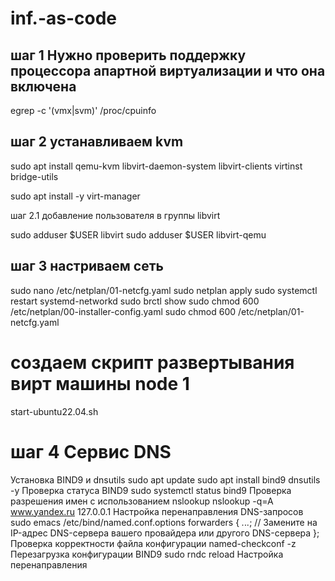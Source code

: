 # inf.-as-code
## шаг 1 Нужно проверить поддержку процессора апартной виртуализации и что она включена

egrep -c '(vmx|svm)' /proc/cpuinfo

## шаг 2 устанавливаем kvm

sudo apt install qemu-kvm libvirt-daemon-system libvirt-clients virtinst bridge-utils

sudo apt install -y virt-manager

   шаг 2.1 добавление пользователя в группы libvirt

sudo adduser $USER libvirt
sudo adduser $USER libvirt-qemu

## шаг 3 настриваем сеть

sudo nano /etc/netplan/01-netcfg.yaml
sudo netplan apply
sudo systemctl restart systemd-networkd
sudo brctl show
sudo chmod 600 /etc/netplan/00-installer-config.yaml
sudo chmod 600 /etc/netplan/01-netcfg.yaml

# создаем скрипт развертывания вирт машины node 1

start-ubuntu22.04.sh

# шаг 4 Сервис DNS

Установка BIND9 и dnsutils
sudo apt update
sudo apt install bind9 dnsutils -y
Проверка статуса BIND9
sudo systemctl status bind9
Проверка разрешения имен с использованием nslookup
nslookup -q=A www.yandex.ru 127.0.0.1
Настройка перенаправления DNS-запросов
sudo emacs /etc/bind/named.conf.options
forwarders {
    *.*.*.*;  // Замените на IP-адрес DNS-сервера вашего провайдера или другого DNS-сервера
};
Проверка корректности файла конфигурации
named-checkconf -z
Перезагрузка конфигурации BIND9
sudo rndc reload
Настройка перенаправления



